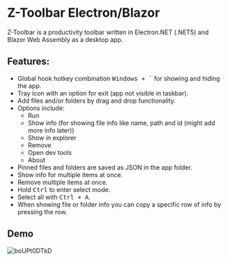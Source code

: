 # Z-Toolbar Electron/Blazor
Z-Toolbar is a productivity toolbar written in Electron.NET (.NET5) and Blazor Web Assembly as a desktop app.

## Features:
- Global hook hotkey combination <kbd>Windows + \`</kbd> for showing and hiding the app.
- Tray icon with an option for exit (app not visible in taskbar).
- Add files and/or folders by drag and drop functionality.
- Options include:
    - Run
    - Show info (for showing file info like name, path and id (might add more info later))
    - Show in explorer
    - Remove
    - Open dev tools
    - About 
- Pinned files and folders are saved as JSON in the app folder.
- Show info for multiple items at once.
- Remove multiple items at once.
- Hold <kbd>Ctrl</kbd> to enter select mode.
- Select all with <kbd>Ctrl + A</kbd>.
- When showing file or folder info you can copy a specific row of info by pressing the row.

## Demo
![boUPt0DTkD](https://user-images.githubusercontent.com/38891601/138537606-1f4ea4ef-17d0-4f80-86fb-abd2897b86b3.gif)

